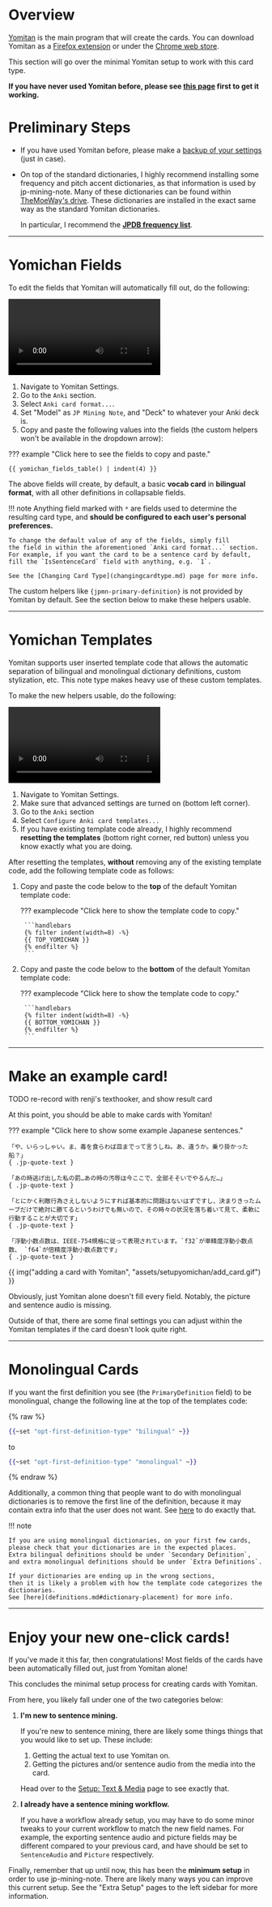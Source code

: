 # Overview

[Yomitan](https://github.com/themoeway/yomitan)
is the main program that will create the cards. You can download Yomitan as a
[Firefox extension](https://addons.mozilla.org/en-US/firefox/addon/yomitan/)
or under the
[Chrome web store](https://chromewebstore.google.com/detail/yomitan/likgccmbimhjbgkjambclfkhldnlhbnn).

This section will go over the minimal Yomitan setup to work with this card type.

**If you have never used Yomitan before, please see
[this page](https://learnjapanese.moe/yomichan/) first to get it working.**


# Preliminary Steps
*   If you have used Yomitan before, please make a
    [backup of your settings](faq.md#how-do-i-backup-yomichan-settings)
    (just in case).

*   On top of the standard dictionaries, I highly recommend installing some frequency and
    pitch accent dictionaries, as that information is used by jp-mining-note.
    Many of these dictionaries can be found within
    [TheMoeWay's drive](https://learnjapanese.link/dictionaries).
    These dictionaries are installed in the exact same way as the standard Yomitan dictionaries.

    In particular, I recommend the [**JPDB frequency list**](https://github.com/MarvNC/jpdb-freq-list).

---


# Yomichan Fields
To edit the fields that Yomitan will automatically fill out, do the following:

![type:video](assets/setupyomichan/yomichan_anki_format.mp4)

1. Navigate to Yomitan Settings.
1. Go to the `Anki` section.
1. Select `Anki card format...`.
1. Set "Model" as `JP Mining Note`, and "Deck" to whatever your Anki deck is.
1. Copy and paste the following values into the fields
   (the custom helpers won't be available in the dropdown arrow):


??? example "Click here to see the fields to copy and paste."

    {{ yomichan_fields_table() | indent(4) }}


The above fields will create, by default,
a basic **vocab card** in **bilingual format**,
with all other definitions in collapsable fields.

!!! note
    Anything field marked with `*` are fields used to determine the resulting card type,
    and **should be configured to each user's personal preferences.**

    To change the default value of any of the fields, simply fill
    the field in within the aforementioned `Anki card format...` section.
    For example, if you want the card to be a sentence card by default,
    fill the `IsSentenceCard` field with anything, e.g. `1`.

    See the [Changing Card Type](changingcardtype.md) page for more info.


The custom helpers like `{jpmn-primary-definition}` is not provided by Yomitan by default.
See the section below to make these helpers usable.

---



# Yomichan Templates
Yomitan supports user inserted template code that allows the automatic
separation of bilingual and monolingual dictionary definitions, custom stylization, etc.
This note type makes heavy use of these custom templates.

To make the new helpers usable, do the following:

![type:video](assets/setupyomichan/import_yomichan_templates.mp4)

1. Navigate to Yomitan Settings.
1. Make sure that advanced settings are turned on (bottom left corner).
1. Go to the `Anki` section
1. Select `Configure Anki card templates...`
1. If you have existing template code already, I highly recommend
   **resetting the templates** (bottom right corner, red button)
   unless you know exactly what you are doing.

After resetting the templates,
**without** removing any of the existing template code,
add the following template code as follows:

1. Copy and paste the code below to the **top** of the default Yomitan template code:

    ??? examplecode "Click here to show the template code to copy."

        ```handlebars
        {% filter indent(width=8) -%}
        {{ TOP_YOMICHAN }}
        {% endfilter %}
        ```

2. Copy and paste the code below to the **bottom** of the default Yomitan template code:

    ??? examplecode "Click here to show the template code to copy."

        ```handlebars
        {% filter indent(width=8) -%}
        {{ BOTTOM_YOMICHAN }}
        {% endfilter %}
        ```

---

# Make an example card!
TODO re-record with renji's texthooker, and show result card

At this point, you should be able to make cards with Yomitan!

??? example "Click here to show some example Japanese sentences."

    「や、いらっしゃい。ま、毒を食らわば皿までって言うしね。あ、違うか。乗り掛かった船？」
    { .jp-quote-text }

    「あの時逃げ出した私の罰…あの時の汚辱は今ここで、全部そそいでやるんだ…」
    { .jp-quote-text }

    「とにかく利敵行為さえしないようにすれば基本的に問題はないはずですし、決まりきったムーブだけで絶対に勝てるというわけでも無いので、その時々の状況を落ち着いて見て、柔軟に行動することが大切です」
    { .jp-quote-text }

    「浮動小数点数は、IEEE-754規格に従って表現されています。`f32`が単精度浮動小数点数、 `f64`が倍精度浮動小数点数です」
    { .jp-quote-text }

{{ img("adding a card with Yomitan", "assets/setupyomichan/add_card.gif") }}

Obviously, just Yomitan alone doesn't fill every field.
Notably, the picture and sentence audio is missing.

Outside of that, there are some final settings you can adjust within the Yomitan templates
if the card doesn't look quite right.


---


# Monolingual Cards
If you want the first definition you see (the `PrimaryDefinition` field) to be monolingual,
change the following line at the top of the templates code:

{% raw %}
```handlebars
{{~set "opt-first-definition-type" "bilingual" ~}}
```
to
```handlebars
{{~set "opt-first-definition-type" "monolingual" ~}}
```
{% endraw %}


Additionally, a common thing that people want to do with monolingual dictionaries is to remove the first line
of the definition, because it may contain extra info that the user does not want.
See [here](definitions.md#hiding-the-first-line-of-a-definition)
to do exactly that.


!!! note

    If you are using monolingual dictionaries, on your first few cards,
    please check that your dictionaries are in the expected places.
    Extra bilingual definitions should be under `Secondary Definition`,
    and extra monolingual definitions should be under `Extra Definitions`.

    If your dictionaries are ending up in the wrong sections,
    then it is likely a problem with how the template code categorizes the dictionaries.
    See [here](definitions.md#dictionary-placement) for more info.




<!--

IT WORKS WITH OLD JMDICT!!
THIS SECTION IS NO LONGER NECESSARY!!!

## Legacy JMdict

The newest JMdict Yomichan dictionary, informally known as "JMdict Extra",
contains many things outside of the plain definitions,
including antonyms, example sentences, and alternate forms.
This dictionary can be downloaded
[here](https://github.com/Aquafina-water-bottle/jmdict-english-yomichan).

If you are using JMdict Extra, then nothing has to be done.

However, if you are using a legacy versions of JMdict,
your definitions will export incorrectly (in a non-compact form).

??? example "Compact Legacy JMdict Option {{ CLICK_HERE }}"
    To export legacy JMdict in compact form, change the following option:
    set the following option to `false`:

    {% raw %}
    ```handlebars
    {{~set "opt-jmdict-list-format" false ~}}
    ```
    {% endraw %}



then the exported compact list will not be fully compact.
This is a [known issue](https://github.com/FooSoft/yomichan/issues/2297) with Yomichan's
default handlebars.

However, with the power of custom CSS and handlebars, the issue is fixed in this note type.
To fix it, set `opt-jmdict-list-format` to `true`, i.e.

{% raw %}
```handlebars
{{~set "opt-jmdict-list-format" true ~}}
```
{% endraw %}

-->
---




# Enjoy your new one-click cards!

If you've made it this far, then congratulations!
Most fields of the cards have been automatically filled out, just from Yomitan alone!

This concludes the minimal setup process for creating cards with Yomitan.

From here, you likely fall under one of the two categories below:


1. **I'm new to sentence mining.**

    If you're new to sentence mining, there are likely some things things
    that you would like to set up. These include:

    1. Getting the actual text to use Yomitan on.
    1. Getting the pictures and/or sentence audio from the media into the card.

    Head over to the [Setup: Text & Media](setuptextmedia.md) page to see exactly that.


1. **I already have a sentence mining workflow.**

    If you have a workflow already setup,
    you may have to do some minor tweaks to your current workflow
    to match the new field names.
    For example, the exporting sentence audio and picture fields may be different
    compared to your previous card, and have should be set to
    `SentenceAudio` and `Picture` respectively.


Finally, remember that up until now, this has been the **minimum setup** in order to use jp-mining-note.
There are likely many ways you can improve this current setup.
See the "Extra Setup" pages to the left sidebar for more information.



